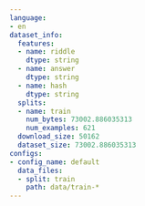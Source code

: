 ```yaml
---
language:
- en
dataset_info:
  features:
  - name: riddle
    dtype: string
  - name: answer
    dtype: string
  - name: hash
    dtype: string
  splits:
  - name: train
    num_bytes: 73002.886035313
    num_examples: 621
  download_size: 50162
  dataset_size: 73002.886035313
configs:
- config_name: default
  data_files:
  - split: train
    path: data/train-*
---
```

